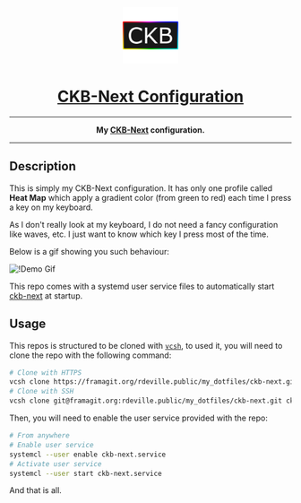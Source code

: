 <div align="center" style="text-align: center;">
  <!-- Project Title -->
  <a href="https://framagit.org/rdeville.public/my_dotfiles/ckb_next">
    <img src="assets/img/logo.png" width="100px">
    <h1>CKB-Next Configuration</h1>
  </a>

</div>

--------------------------------------------------------------------------------

<div align="center" style="text-align: center;">
<b>My <a href="https://github.com/ckb-next/ckb-next">CKB-Next</a>
configuration.</b>
</div>

--------------------------------------------------------------------------------

## Description

This is simply my CKB-Next configuration. It has only one profile called **Heat
Map** which apply a gradient color (from green to red) each time I press a key
on my keyboard.

As I don't really look at my keyboard, I do not need a fancy configuration like
waves, etc. I just want to know which key I press most of the time.

Below is a gif showing you such behaviour:

![!Demo Gif][demo.gif]

This repo comes with a systemd user service files to automatically start
[ckb-next][ckb-next] at startup.

## Usage

This repos is structured to be cloned with [`vcsh`][vcsh], to used it, you will
need to clone the repo with the following command:

```bash
# Clone with HTTPS
vcsh clone https://framagit.org/rdeville.public/my_dotfiles/ckb-next.git ckb-next
# Clone with SSH
vcsh clone git@framagit.org:rdeville.public/my_dotfiles/ckb-next.git ckb-next
```

Then, you will need to enable the user service provided with the repo:

```bash
# From anywhere
# Enable user service
systemcl --user enable ckb-next.service
# Activate user service
systemcl --user start ckb-next.service
```

And that is all.


[vcsh]: https://github.com/RichiH/vcsh
[direnv]: https://direnv.net
[ckb-next]: https://github.com/ckb-next/ckb-next
[demo.gif]: assets/img/demo.gif
